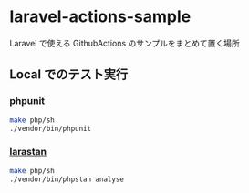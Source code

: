 # laravel-actions-sample

Laravel で使える GithubActions のサンプルをまとめて置く場所

## Local でのテスト実行

### phpunit

```sh
make php/sh
./vendor/bin/phpunit
```

### [larastan](https://github.com/nunomaduro/larastan)

```sh
make php/sh
./vendor/bin/phpstan analyse
```
